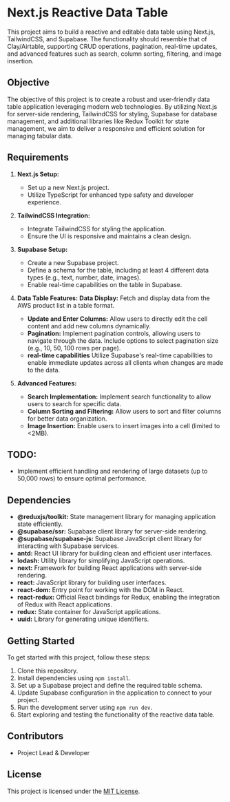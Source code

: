# Next.js Reactive Data Table

This project aims to build a reactive and editable data table using Next.js, TailwindCSS, and Supabase. The functionality should resemble that of Clay/Airtable, supporting CRUD operations, pagination, real-time updates, and advanced features such as search, column sorting, filtering, and image insertion.

## Objective

The objective of this project is to create a robust and user-friendly data table application leveraging modern web technologies. By utilizing Next.js for server-side rendering, TailwindCSS for styling, Supabase for database management, and additional libraries like Redux Toolkit for state management, we aim to deliver a responsive and efficient solution for managing tabular data.

## Requirements

1. **Next.js Setup:**

   - Set up a new Next.js project.
   - Utilize TypeScript for enhanced type safety and developer experience.

2. **TailwindCSS Integration:**

   - Integrate TailwindCSS for styling the application.
   - Ensure the UI is responsive and maintains a clean design.

3. **Supabase Setup:**

   - Create a new Supabase project.
   - Define a schema for the table, including at least 4 different data types (e.g., text, number, date, images).
   - Enable real-time capabilities on the table in Supabase.

4. **Data Table Features:**
   **Data Display:** Fetch and display data from the AWS product list in a table format.

   - **Update and Enter Columns:** Allow users to directly edit the cell content and add new columns dynamically.
   - **Pagination:** Implement pagination controls, allowing users to navigate through the data. Include options to select pagination size (e.g., 10, 50, 100 rows per page).
   - **real-time capabilities** Utilize Supabase's real-time capabilities to enable immediate updates across all clients when changes are made to the data.

5. **Advanced Features:**
   - **Search Implementation:** Implement search functionality to allow users to search for specific data.
   - **Column Sorting and Filtering:** Allow users to sort and filter columns for better data organization.
   - **Image Insertion:** Enable users to insert images into a cell (limited to <2MB).

## TODO:

- Implement efficient handling and rendering of large datasets (up to 50,000 rows) to ensure optimal performance.
## Dependencies

- **@reduxjs/toolkit:** State management library for managing application state efficiently.
- **@supabase/ssr:** Supabase client library for server-side rendering.
- **@supabase/supabase-js:** Supabase JavaScript client library for interacting with Supabase services.
- **antd:** React UI library for building clean and efficient user interfaces.
- **lodash:** Utility library for simplifying JavaScript operations.
- **next:** Framework for building React applications with server-side rendering.
- **react:** JavaScript library for building user interfaces.
- **react-dom:** Entry point for working with the DOM in React.
- **react-redux:** Official React bindings for Redux, enabling the integration of Redux with React applications.
- **redux:** State container for JavaScript applications.
- **uuid:** Library for generating unique identifiers.

## Getting Started

To get started with this project, follow these steps:

1. Clone this repository.
2. Install dependencies using `npm install`.
3. Set up a Supabase project and define the required table schema.
4. Update Supabase configuration in the application to connect to your project.
5. Run the development server using `npm run dev`.
6. Start exploring and testing the functionality of the reactive data table.

## Contributors

- Project Lead & Developer

## License

This project is licensed under the [MIT License](LICENSE).
